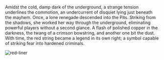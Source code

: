 <style>
  .center {
    display: block;
    margin-left: auto;
    margin-right: auto;
  }
</style>

Amidst the cold, damp dark of the underground, a strange tension underlines the commotion, an undercurrent of disquiet lying just beneath the mayhem. Once, a lone renegade descended into the Pits. Striking from the shadows, she worked her way through the underground, eliminating powerful players without a second glance. A flash of polished copper in the darkness, the twang of a crimson bowstring, and another one bit the dust. With time, the red string became a legend in its own right; a symbol capable of striking fear into hardened criminals.

<img src="https://media.githubusercontent.com/media/nathaneastwood/fablore/main/src/weapons/media/red-liner.webp" alt="red-liner" class="center">
